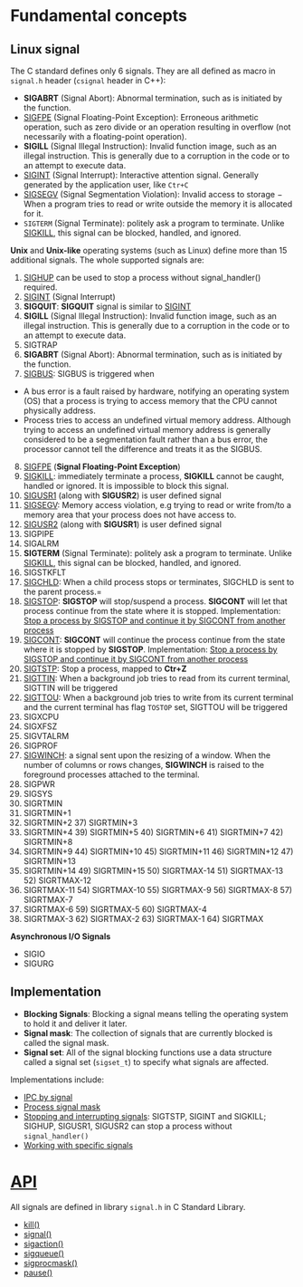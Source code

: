 # Fundamental concepts

## Linux signal

The C standard defines only 6 signals. They are all defined as macro in ``signal.h`` header (``csignal`` header in C++):

* **SIGABRT** (Signal Abort): Abnormal termination, such as is initiated by the function.
* [SIGFPE](Working%20with%20specific%20signal.md#sigfpe) (Signal Floating-Point Exception): Erroneous arithmetic operation, such as zero divide or an operation resulting in overflow (not necessarily with a floating-point operation).
* **SIGILL** (Signal Illegal Instruction): Invalid function image, such as an illegal instruction. This is generally due to a corruption in the code or to an attempt to execute data.
* [SIGINT](Working%20with%20specific%20signal.md#sigtstp-and-sigint) (Signal Interrupt): Interactive attention signal. Generally generated by the application user, like ``Ctr+C``
* [SIGSEGV](Working%20with%20specific%20signals.md#sigsegv) (Signal Segmentation Violation): Invalid access to storage − When a program tries to read or write outside the memory it is allocated for it.
* ``SIGTERM`` (Signal Terminate): politely ask a program to terminate. Unlike [SIGKILL](Working%20with%20specific%20signal.md#sigkill), this signal can be blocked, handled, and ignored.

**Unix** and **Unix-like** operating systems (such as Linux) define more than 15 additional signals. The whole supported signals are:

1. [SIGHUP](Working%20with%20specific%20signal.md#sighup-sigusr1-sigusr2-can-stop-a-process-without-signal_handler-required) can be used to stop a process without signal_handler() required.
2. [SIGINT](Working%20with%20specific%20signal.md#sigtstp-and-sigint) (Signal Interrupt)
3. **SIGQUIT**: **SIGQUIT** signal is similar to [SIGINT](Working%20with%20specific%20signal.md#sigtstp-and-sigint)
4. **SIGILL** (Signal Illegal Instruction): Invalid function image, such as an illegal instruction. This is generally due to a corruption in the code or to an attempt to execute data.
5. SIGTRAP
6. **SIGABRT** (Signal Abort): Abnormal termination, such as is initiated by the function.
7. [SIGBUS](): SIGBUS is triggered when
  * A bus error is a fault raised by hardware, notifying an operating system (OS) that a process is trying to access memory that the CPU cannot physically address.
  * Process tries to access an undefined virtual memory address. Although trying to access an undefined virtual memory address is generally considered to be a segmentation fault rather than a bus error, the processor cannot tell the difference and treats it as the SIGBUS.
8. [SIGFPE](Working%20with%20specific%20signal.md#sigfpe) (**Signal Floating-Point Exception**)
9. [SIGKILL](Working%20with%20specific%20signal.md#sigkill): immediately terminate a process, **SIGKILL** cannot be caught, handled or ignored. It is impossible to block this signal.
10. [SIGUSR1](Working%20with%20specific%20signal.md#sigusr1-and-sigusr2) (along with **SIGUSR2**) is user defined signal
11. [SIGSEGV](Working%20with%20specific%20signals.md#sigsegv): Memory access violation, e.g trying to read or write from/to a memory area that your process does not have access to.
12. [SIGUSR2](Working%20with%20specific%20signal.md#sigusr1-and-sigusr2) (along with **SIGUSR1**) is user defined signal
13. SIGPIPE
14. SIGALRM
15. **SIGTERM** (Signal Terminate): politely ask a program to terminate. Unlike [SIGKILL](Working%20with%20specific%20signal.md#sigkill), this signal can be blocked, handled, and ignored.
16. SIGSTKFLT
17. [SIGCHLD](../Process/Process%20cloning/Signal%20for%20fork().md#sigchld): When a child process stops or terminates, SIGCHLD is sent to the parent process.=  
18. [SIGSTOP](../Process/system()%20for%20a%20process%20with%20infinite%20loop%20in%20the%20background.md#stop%20child_process%20by%20SIGSTOP%20and%20continue%20it%20by%20SIGCONT): **SIGSTOP** will stop/suspend a process. **SIGCONT** will let that process continue from the state where it is stopped. Implementation: [Stop a process by SIGSTOP and continue it by SIGCONT from another process](../Process/system()%20for%20a%20process%20with%20infinite%20loop%20in%20the%20background.md#stop-child_process-by-sigstop-and-continue-it-by-sigcont)
19. [SIGCONT](../Process/system()%20for%20a%20process%20with%20infinite%20loop%20in%20the%20background.md#stop%20child_process%20by%20SIGSTOP%20and%20continue%20it%20by%20SIGCONT): **SIGCONT** will continue the process continue from the state where it is stopped by **SIGSTOP**. Implementation: [Stop a process by SIGSTOP and continue it by SIGCONT from another process](../Process/system()%20for%20a%20process%20with%20infinite%20loop%20in%20the%20background.md#stop-child_process-by-sigstop-and-continue-it-by-sigcont)
20. [SIGTSTP](Working%20with%20specific%20signal.md#sigtstp-and-sigint): Stop a process, mapped to **Ctr+Z**
21. [SIGTTIN](Working%20with%20specific%20signals.md#sigttin): When a background job tries to read from its current terminal, SIGTTIN will be triggered
22. [SIGTTOU](Working%20with%20specific%20signals.md#sigttou): When a background job tries to write from its current terminal and the current terminal has flag ``TOSTOP`` set, SIGTTOU will be triggered
24. SIGXCPU
25. SIGXFSZ
26. SIGVTALRM
27. SIGPROF 
28. [SIGWINCH](Working%20with%20specific%20signal.md#sigwinch): a signal sent upon the resizing of a window. When the number of columns or rows changes, **SIGWINCH** is raised to the foreground processes attached to the terminal.
30. SIGPWR
31. SIGSYS
34. SIGRTMIN
35. SIGRTMIN+1
36. SIGRTMIN+2	37) SIGRTMIN+3
38. SIGRTMIN+4	39) SIGRTMIN+5	40) SIGRTMIN+6	41) SIGRTMIN+7	42) SIGRTMIN+8
43. SIGRTMIN+9	44) SIGRTMIN+10	45) SIGRTMIN+11	46) SIGRTMIN+12	47) SIGRTMIN+13
48. SIGRTMIN+14	49) SIGRTMIN+15	50) SIGRTMAX-14	51) SIGRTMAX-13	52) SIGRTMAX-12
53. SIGRTMAX-11	54) SIGRTMAX-10	55) SIGRTMAX-9	56) SIGRTMAX-8	57) SIGRTMAX-7
58. SIGRTMAX-6	59) SIGRTMAX-5	60) SIGRTMAX-4
61. SIGRTMAX-3	62) SIGRTMAX-2 63) SIGRTMAX-1	64) SIGRTMAX

**Asynchronous I/O Signals**
* SIGIO
* SIGURG
## Implementation

* **Blocking Signals**: Blocking a signal means telling the operating system to hold it and deliver it later. 
* **Signal mask**: The collection of signals that are currently blocked is called the signal mask.
* **Signal set**: All of the signal blocking functions use a data structure called a signal set (``sigset_t``) to specify what signals are affected.

Implementations include:
* [IPC by signal](IPC%20by%20signal.md)
* [Process signal mask](Process%20signal%20mask.md)
* [Stopping and interrupting signals](): SIGTSTP, SIGINT and SIGKILL; SIGHUP, SIGUSR1, SIGUSR2 can stop a process without ``signal_handler()``
* [Working with specific signals](Working%20with%20specific%20signals.md)

# [API](API.md)

All signals are defined in library ``signal.h`` in C Standard Library.

* [kill()]()
* [signal()]()
* [sigaction()]()
* [sigqueue()]()
* [sigprocmask()]()
* [pause()]()
